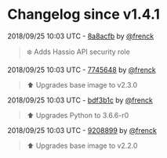 # Changelog since v1.4.1

2018/09/25 10:03 UTC - [8a8acfb](https://github.com/hassio-addons/addon-appdaemon3/commit/8a8acfb35ecd67be1228b4908e4d630966555fb4) by [@frenck](https://github.com/frenck)
> :snowflake: Adds Hassio API security role 

2018/09/25 10:03 UTC - [7745648](https://github.com/hassio-addons/addon-appdaemon3/commit/774564875796a9e86a3cac3c56b3ff674f045abc) by [@frenck](https://github.com/frenck)
> :arrow_up: Upgrades base image to v2.3.0 

2018/09/25 10:03 UTC - [bdf3b1c](https://github.com/hassio-addons/addon-appdaemon3/commit/bdf3b1ccb89b5e0a07a367cd81ddf014e8f8dd7e) by [@frenck](https://github.com/frenck)
> :arrow_up: Upgrades Python to 3.6.6-r0 

2018/09/25 10:03 UTC - [9208899](https://github.com/hassio-addons/addon-appdaemon3/commit/9208899636cba2c58f28b842edc6e209eb039715) by [@frenck](https://github.com/frenck)
> :arrow_up: Upgrades base image to v2.2.0 

